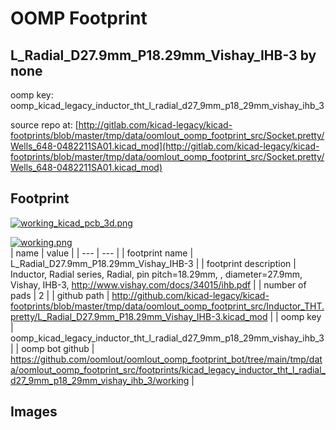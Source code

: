 # OOMP Footprint  
## L_Radial_D27.9mm_P18.29mm_Vishay_IHB-3  by none  
  
oomp key: oomp_kicad_legacy_inductor_tht_l_radial_d27_9mm_p18_29mm_vishay_ihb_3  
  
source repo at: [http://gitlab.com/kicad-legacy/kicad-footprints/blob/master/tmp/data/oomlout_oomp_footprint_src/Socket.pretty/Wells_648-0482211SA01.kicad_mod](http://gitlab.com/kicad-legacy/kicad-footprints/blob/master/tmp/data/oomlout_oomp_footprint_src/Socket.pretty/Wells_648-0482211SA01.kicad_mod)  
## Footprint  
  
[![working_kicad_pcb_3d.png](working_kicad_pcb_3d_600.png)](working_kicad_pcb_3d.png)  
  
[![working.png](working_600.png)](working.png)  
| name | value | 
| --- | --- | 
| footprint name | L_Radial_D27.9mm_P18.29mm_Vishay_IHB-3 | 
| footprint description | Inductor, Radial series, Radial, pin pitch=18.29mm, , diameter=27.9mm, Vishay, IHB-3, http://www.vishay.com/docs/34015/ihb.pdf | 
| number of pads | 2 | 
| github path | http://github.com/kicad-legacy/kicad-footprints/blob/master/tmp/data/oomlout_oomp_footprint_src/Inductor_THT.pretty/L_Radial_D27.9mm_P18.29mm_Vishay_IHB-3.kicad_mod | 
| oomp key | oomp_kicad_legacy_inductor_tht_l_radial_d27_9mm_p18_29mm_vishay_ihb_3 | 
| oomp bot github | https://github.com/oomlout/oomlout_oomp_footprint_bot/tree/main/tmp/data/oomlout_oomp_footprint_src/footprints/kicad_legacy_inductor_tht_l_radial_d27_9mm_p18_29mm_vishay_ihb_3/working | 
## Images  
